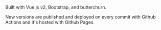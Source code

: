 Built with Vue.js v2, Bootstrap, and butterchurn.

New versions are published and deployed on every commit
with Github Actions and it's hosted with Github Pages.